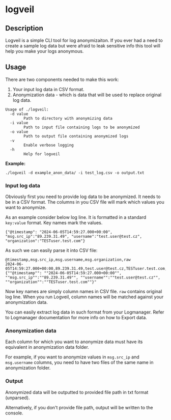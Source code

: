 # logveil

## Description

Logveil is a simple CLI tool for log anonymizaiton. If you ever had a need to create a sample log data but were afraid to leak sensitive info this tool will help you make your logs anonymous.

## Usage

There are two components needed to make this work:

1. Your input log data in CSV format.
2. Anonymization data - which is data that will be used to replace original log data.

```
Usage of ./logveil:
  -d value
        Path to directory with anonymizing data
  -i value
        Path to input file containing logs to be anonymized
  -o value
        Path to output file containing anonymized logs
  -v
        Enable verbose logging
  -h
        Help for logveil
```

**Example:**

`./logveil -d example_anon_data/ -i test_log.csv -o output.txt`

### Input log data

Obviously first you need to provide log data to be anonymized. It needs to be in a CSV format. The columns in you CSV file will mark which values you want to anonymize.

As an example consider below log line. It is formatted in a standard `key:value` format. Key names mark the values.

```
{"@timestamp": "2024-06-05T14:59:27.000+00:00", "msg.src_ip":"89.239.31.49", "username":"test.user@test.cz", "organization":"TESTuser.test.com"}
```

As such we can easily parse it into CSV file:

```
@timestamp,msg.src_ip,msg.username,msg.organization,raw
2024-06-05T14:59:27.000+00:00,89.239.31.49,test.user@test.cz,TESTuser.test.com,"{""@timestamp"": ""2024-06-05T14:59:27.000+00:00"", ""msg.src_ip"":""89.239.31.49"", ""username"":""test.user@test.cz"", ""organization"":""TESTuser.test.com""}"
```

Now key names are simply column names in CSV file. `raw` contains original log line. When you run Logveil, column names will be matched against your anonymization data.

You can easily extract log data in such format from your Logmanager. Refer to Logmanager documentation for more info on how to Export data.

### Anonymization data

Each column for which you want to anonymize data must have its equivalent in anonymization data folder.

For example, if you want to anonymize values in `msg.src_ip` and `msg.username` columns, you need to have two files of the same name in anonymization folder.

### Output

Anonymized data will be outputted to provided file path in txt format (unparsed).

Alternatively, if you don't provide file path, output will be written to the console.
